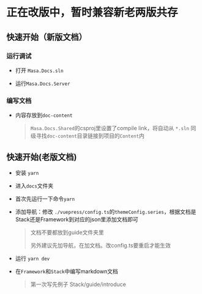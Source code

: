 # 正在改版中，暂时兼容新老两版共存

## 快速开始（新版文档）

### 运行调试

* 打开 `Masa.Docs.sln`

* 运行`Masa.Docs.Server`

### 编写文档

* 内容存放到`doc-content`
  
  > `Masa.Docs.Shared`的csproj里设置了compile link，将自动从 `*.sln` 同级寻找`doc-content`目录链接到项目的`Content`内



## 快速开始(老版文档)

* 安装 `yarn`

* 进入`docs`文件夹

* 首次先运行一下命令`yarn`

* 添加导航：修改 `./vuepress/config.ts`的`themeConfig.series`，根据文档是Stack还是Framework到对应的json里添加文档即可
  
  > 文档不要都放到guide文件夹里
  > 
  > 另外建议先加导航，在加文档。改config.ts要重启才能生效

* 运行 `yarn dev`

* 在`Framework`和`Stack`中编写markdown文档
  
  > 第一次写先例子 Stack/guide/introduce
